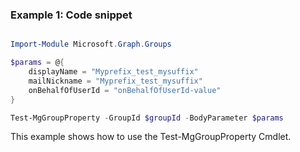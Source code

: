 ### Example 1: Code snippet

```powershell

Import-Module Microsoft.Graph.Groups

$params = @{
	displayName = "Myprefix_test_mysuffix"
	mailNickname = "Myprefix_test_mysuffix"
	onBehalfOfUserId = "onBehalfOfUserId-value"
}

Test-MgGroupProperty -GroupId $groupId -BodyParameter $params

```
This example shows how to use the Test-MgGroupProperty Cmdlet.

